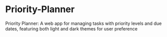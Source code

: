 # Priority-Planner
Priority Planner: A web app for managing tasks with priority levels and due dates, featuring both light and dark themes for user preference
